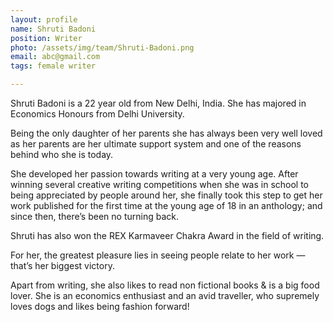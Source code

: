 ```yaml
---
layout: profile
name: Shruti Badoni
position: Writer
photo: /assets/img/team/Shruti-Badoni.png
email: abc@gmail.com
tags: female writer

---
```

Shruti Badoni is a 22 year old from New Delhi, India. She has majored in Economics Honours from Delhi University.

Being the only daughter of her parents she has always been very well loved as her parents are her ultimate support system and one of the reasons behind who she is today.

She developed her passion towards writing at a very young age. After winning several creative writing competitions when she was in school to being appreciated by people around her, she finally took this step to get her work published for the first time at the young age of 18 in an anthology; and since then, there’s been no turning back. 

Shruti has also won the REX Karmaveer Chakra Award in the field of writing.

For her, the greatest pleasure lies in seeing people relate to her work — that’s her biggest victory.

Apart from writing, she also likes to read non fictional books & is a big food lover. She is an economics enthusiast and an avid traveller, who supremely loves dogs and likes being fashion forward!
